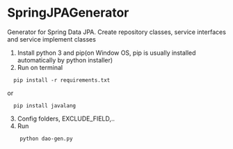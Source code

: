 # SpringJPAGenerator
Generator for Spring Data JPA. Create repository classes, service interfaces and service implement classes
1. Install python 3 and pip(on Window OS, pip is usually installed automatically by python installer)  
2. Run on terminal  
```
  pip install -r requirements.txt  
```
or 
```
  pip install javalang  
```
3. Config folders, EXCLUDE_FIELD,..  
4. Run
```
    python dao-gen.py
```
